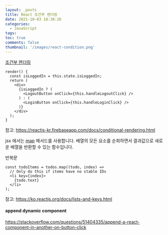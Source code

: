 ```yaml
---
layout: _posts
title: React 조건부 렌더링
date: 2021-10-03 18:38:26
categories:
  - JavaScript
tags:
toc: true
comments: false
thumbnail: '/images/react-condition.png'
---
```


[조건부 렌더링](https://ko.reactjs.org/docs/conditional-rendering.html)
<!-- more -->
```
render() {
  const isLoggedIn = this.state.isLoggedIn;
  return (
    <div>
      {isLoggedIn ? (
        <LogoutButton onClick={this.handleLogoutClick} />
      ) : (
        <LoginButton onClick={this.handleLoginClick} />
      )}
    </div>
  );
}
```

참고: https://reactjs-kr.firebaseapp.com/docs/conditional-rendering.html

jsx 에서는 [map](https://developer.mozilla.org/ko/docs/Web/JavaScript/Reference/Global_Objects/Array/map) 메서드를 사용합니다. 배열의 모든 요소를 순회하면서 결과값으로 새로운 배열을 반환할 수 있는 함수입니다.

반복문

```
const todoItems = todos.map((todo, index) =>
  // Only do this if items have no stable IDs
  <li key={index}>
    {todo.text}
  </li>
);
```

참고:
https://ko.reactjs.org/docs/lists-and-keys.html

#### append dynamic component

https://stackoverflow.com/questions/51404335/append-a-react-component-in-another-on-button-click
